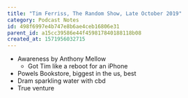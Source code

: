 ```yaml
---
title: "Tim Ferriss, The Random Show, Late October 2019"
category: Podcast Notes
id: 498f6997e4b747e8b6ae4ceb16806e31
parent_id: a15cc39586e44f459817840188118b08
created_at: 1571956032715
---
```


* Awareness by Anthony Mellow 
  * Got Tim like a reboot for an iPhone
* Powels Bookstore, biggest in the us, best 
* Dram sparkling water with cbd 
* True venture 
    